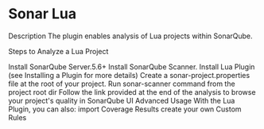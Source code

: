 

Sonar Lua
==========


Description
The plugin enables analysis of Lua projects within SonarQube.

Steps to Analyze a Lua Project

Install SonarQube Server.5.6+
Install SonarQube Scanner.
Install Lua Plugin (see Installing a Plugin for more details)
Create a sonar-project.properties file at the root of your project.
Run sonar-scanner command from the project root dir
Follow the link provided at the end of the analysis to browse your project's quality in SonarQube UI
Advanced Usage
With the Lua Plugin, you can also:
import Coverage Results
create your own Custom Rules
